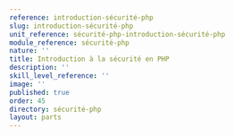 ```yaml
---
reference: introduction-sécurité-php
slug: introduction-sécurité-php
unit_reference: sécurité-php-introduction-sécurité-php
module_reference: sécurité-php
nature: ''
title: Introduction à la sécurité en PHP
description: ''
skill_level_reference: ''
image: ''
published: true
order: 45
directory: sécurité-php
layout: parts
---
```


